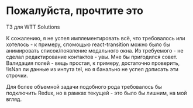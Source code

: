 # Пожалуйста, прочтите это
ТЗ для WTT Solutions

К сожалению, я не успел имплементировать всё, что требовалось или хотелось - к примеру, спомощью react-transition можно было бы анимировать список/появление модального окна.
Из требуемого - не сделал редактирование контактов - увы. Мне бы пригодился совет.
Валидация полей - вещь простая, к примеру, достаточно проверить, !isNan ли данные из инпута tel, но я банально не успел дописать эти строчки.

Для более объемной задачи подобного рода требовалось бы подключить Redux, но в рамках текущей - это было бы лишним, на мой вгляд.
